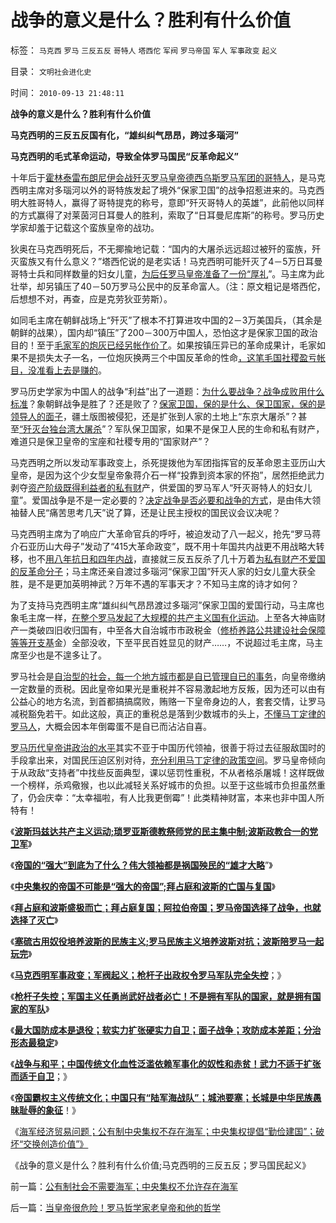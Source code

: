 # 战争的意义是什么？胜利有什么价值

标签： `马克西` `罗马` `三反五反` `哥特人` `塔西佗` `军阀` `罗马帝国` `军人` `军事政变` `起义` 

目录： `文明社会进化史`

时间： `2010-09-13 21:48:11`

**战争的意义是什么？胜利有什么价值**

**马克西明的三反五反国有化，“雄纠纠气昂昂，跨过多瑙河”**

**马克西明的毛式革命运动，导致全体罗马国民“反革命起义”**



十年后于[霍林泰雷布朗尼伊会战歼灭罗马皇帝德西乌斯罗马军团的哥特人](../../../2010/8/4/罗马皇帝对基督教的几次“迫害”是实在法冲突.md)，是马克西明主席对多瑙河以外的哥特族发起了境外“保家卫国”的战争招惹进来的。马克西明大胜哥特人，赢得了哥特提克的称号，意即“歼灭哥特人的英雄”，此前他以同样的方式赢得了对莱茵河日耳曼人的胜利，索取了“日耳曼尼库斯”的称号。罗马历史学家却羞于记载这个蛮族皇帝的战功。

狄奥在马克西明死后，不无揶揄地记载：“国内的大屠杀远远超过被歼的蛮族，歼灭蛮族又有什么意义？”塔西佗说的是老实话！马克西明可能歼灭了4－5万日耳曼哥特士兵和同样数量的妇女儿童，[为后任罗马皇帝准备了一份“厚礼](../../../2010/5/13/历史大趋势，人是最根本的社会财富.md)”。马主席为此壮举，却另镇压了40－50万罗马公民中的反革命富人。（注：原文粗记是塔西佗，后想想不对，再查，应是克劳狄亚劳斯）。

如同毛主席在朝鲜战场上“歼灭”了根本不打算进攻中国的2－3万美国兵，（其余是朝鲜的战果），国内却“镇压”了200－300万中国人，恐怕这才是保家卫国的政治目的！至于[毛家军的炮灰已经另帐作价了](../../../2009/11/30/朝鲜战争数字游戏二三事.md)。如果按镇压异已的革命成果计，毛家如果不是损失太子一名，一位炮灰换两三个中国反革命的性命[，这笔毛国社稷盈亏帐目，没准看上去是赚的](../../../2009/1/30/愚蠢的战争可能也是聪明政治的工具.md)。

罗马历史学家为中国人的战争“利益”出了一道题：[为什么要战争？战争成败用什么标准](../../../2009/9/28/示形于外实侵于内的爱国道德明星.md)？象朝鲜战争是胜了？还是败了？[保家卫国，保的是什么、保卫国家，保的是领导人的面子](../../../2009/9/29/民族主义可以是卖国手段，爱国与卖国可以逻辑等效.md)，疆土版图被侵犯，还是扩张到人家的土地上“东京大屠杀”？甚至[“歼灭台独台湾大屠杀](../../../2009/10/1/武力攻台之弊.md)”？军队保卫国家，如果不是保卫人民的生命和私有财产，难道只是保卫皇帝的宝座和社稷专用的“国家财产”？

马克西明之所以发动军事政变上，杀死提拨他为军团指挥官的反革命恩主亚历山大皇帝，是因为这个少女型皇帝象蒋介石一样“投靠到资本家的怀抱”，居然拒绝武力剥夺[资产阶级既得利益者的私有财](../../../2009/8/28/反既得利益即“反利益可得”.md)产，供爱国的罗马军人“歼灭哥特人的妇女儿童”。爱国战争是不是一定必要的？[决定战争是否必要和战争的方式](../../../2009/7/16/自我标榜的最爱国成了左派特权通行证.md)，是由伟大领袖替人民“痛苦思考几天”说了算，还是让民主授权的国民议会议决呢？

马克西明主席为了响应广大革命官兵的呼吁，被迫发动了八一起义，抢先“罗马蒋介石亚历山大母子”发动了“415大革命政变”，既不用十年国共内战更不用战略大转移，也不[用八年抗日和四年内战](../../../2009/12/4/国民党“军”一直没有成型.md)，直接就三反五反杀了几十万着[为私有财产不爱国的反革命分子](../../../2009/9/17/老百姓，巨款，仇富，弱肉强食，垄断和黑社会.md)；马主席还亲自渡过多瑙河“保家卫国”歼灭人家的妇女儿童大获全胜，是不是更加英明神武？万年不遇的军事天才？不知马主席的诗才如何？

为了支持马克西明主席“雄纠纠气昂昂渡过多瑙河”保家卫国的爱国行动，马主席也象毛主席一样，[在整个罗马发起了大规模的共产主义国有化运动](../../../2009/8/2/工业化一定创造价值吗.md)。上至各大神庙财产一类破四旧收归国有，中至各大自治城市市政税金（[修桥养路公共建设社会保障等等开支基](../../../2010/6/2/中国古代建筑技术落后的原因;牛皮爱国主义有用吗？.md)金）全部没收，下至平民百姓显见的财产……，不说超过毛主席，马主席至少也是不遑多让了。

罗马社会是[自治型的社会，每一个地方城市都是自已管理自已的事务](../../../2009/7/17/为什么自治型社会比管制型社会强大稳定得多.md)，向皇帝缴纳一定数量的贡税。因此皇帝如果光是重税并不容易激起地方反叛，因为还可以由有公益心的地方名流，到首都搞搞腐败，贿赂一下皇帝身边的人，套套交情，让罗马减税豁免若干。如此这般，真正的重税总是落到少数城市的头上，[不懂马丁定律的罗马人](../../../2010/6/3/罗马安东尼王朝经济规模是宋朝的3－6倍.md)，大概会因本年倒霉蛋不是自已而沾沾自喜。

[罗马历代皇帝讲政治的水平](../../../2010/5/7/罗马社会只少了人权仅多了奴隶.md)其实不亚于中国历代领袖，很善于将过去征服敌国时的手段拿出来，对国民压迫区别对待，[充分利用马丁定律的政策空间](../../../2010/3/20/马丁神父定律：“合法侵犯人权”无赢家.md)。罗马皇帝倾向于从政敌“支持者”中找些反面典型，课以惩罚性重税，不从者格杀屠城！这样既做一个榜样，杀鸡儆猴，也以此减轻关系好城市的负担。以至于这些城市负担虽然重了，仍会庆幸：“太幸福啦，有人比我更倒霉”！此类精神财富，本来也非中国人所特有！

《[**波斯玛兹达共产主义运动;琐罗亚斯德教祭师党的民主集中制;波斯政教合一的党卫军**](../../../2010/9/10/波斯玛兹达共产主义运动;Zenoaster民主集中制.md)》

《[**帝国的“强大”到底为了什么？伟大领袖都是祸国殃民的“雄才大略**](../../../2010/9/10/帝国强大了，也就必然要灭亡了.md)”》

《[**中央集权的帝国不可能是“强大的帝国”;拜占庭和波斯的亡国与复国**](../../../2010/9/10/中央集权不可能是“强大的帝国”.md)》

《[**拜占庭和波斯盛极而亡；拜占庭复国；阿拉伯帝国；罗马帝国选择了战争，也就选择了灭亡**](../../../2010/9/10/拜占庭复国；罗马帝国选择了战争，也就选择了灭亡.md)》

《[**塞硫古用奴役培养波斯的民族主义;罗马民族主义培养波斯对抗；波斯陪罗马一起玩完**](../../../2010/9/11/罗马－波斯的民族主义，和美国.md)》

《[**马克西明军事政变；军阀起义；枪杆子出政权令罗马军队完全失控**](../../../2010/9/11/罗马军阀起义；枪杆子令帝国破产.md)；》

《[**枪杆子失控；军国主义任勇尚武好战者必亡！不是拥有军队的国家，就是拥有国家的军队**](../../../2010/9/11/罗马帝国：拥有军队的国家和拥有国家的军队.md)》

《[**最大国防成本是退役；软实力扩张硬实力自卫；面子战争；攻防成本差距；分治形态最稳定**](../../../2010/9/13/中国和美国的软实力巨大差距在那里？.md)》

《[**战争与和平；中国传统文化血性泛滥依赖军事化的奴性和赤贫！武力不适于扩张而适于自卫**](../../../2010/9/13/武力不适于扩张而适于自卫.md)；》

《[**帝国霸权主义传统文化；中国只有“陆军海战队”；城池要塞；长城是中华民族愚昧耻辱的象征**](../../../2010/9/13/经济学对传统霸权主义的嘲弄.md)！》

《[海军经济贸易问题；公有制中央集权不存在海军；中央集权提倡“勤俭建国”；破坏“交换创造价值”》](../../../2010/9/13/公有制社会不需要海军；中央集权不允许存在海军.md)

《战争的意义是什么？胜利有什么价值;马克西明的三反五反；罗马国民起义》



前一篇：[公有制社会不需要海军；中央集权不允许存在海军](../../../2010/9/13/公有制社会不需要海军；中央集权不允许存在海军.md)

后一篇：[当皇帝很危险！罗马哲学家老皇帝和他的哲学](../../../2010/9/13/当皇帝很危险！罗马哲学家老皇帝和他的哲学.md)